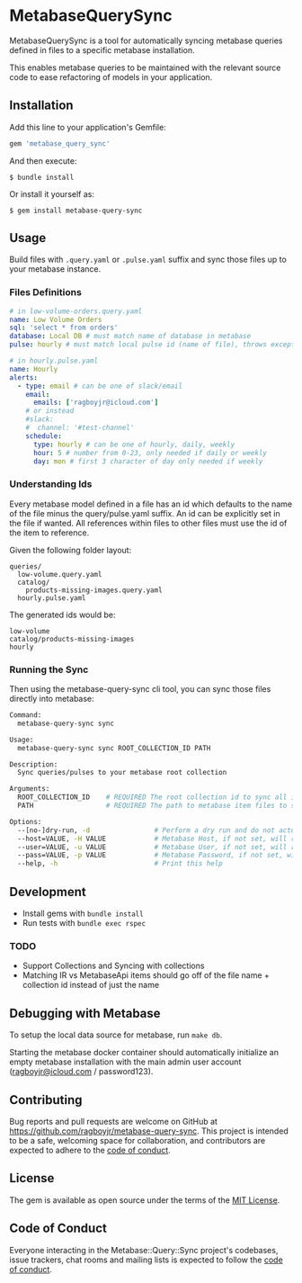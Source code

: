 # MetabaseQuerySync

MetabaseQuerySync is a tool for automatically syncing metabase queries defined in files to a specific metabase installation.

This enables metabase queries to be maintained with the relevant source code to ease refactoring of models in your application.

## Installation

Add this line to your application's Gemfile:

```ruby
gem 'metabase_query_sync'
```

And then execute:

    $ bundle install

Or install it yourself as:

    $ gem install metabase-query-sync

## Usage

Build files with `.query.yaml` or `.pulse.yaml` suffix and sync those files up to your metabase instance.

### Files Definitions

```yaml
# in low-volume-orders.query.yaml
name: Low Volume Orders
sql: 'select * from orders'
database: Local DB # must match name of database in metabase
pulse: hourly # must match local pulse id (name of file), throws exception if no pulse is found with that name
```

```yaml
# in hourly.pulse.yaml
name: Hourly
alerts:
  - type: email # can be one of slack/email
    email:
      emails: ['ragboyjr@icloud.com']
    # or instead
    #slack:
    #  channel: '#test-channel'
    schedule:
      type: hourly # can be one of hourly, daily, weekly
      hour: 5 # number from 0-23, only needed if daily or weekly
      day: mon # first 3 character of day only needed if weekly
```

### Understanding Ids

Every metabase model defined in a file has an id which defaults to the name of the file minus the query/pulse.yaml suffix. An id can be explicitly set in the file if wanted. All references within files to other files must use the id of the item to reference.

Given the following folder layout:

```
queries/
  low-volume.query.yaml
  catalog/
    products-missing-images.query.yaml
  hourly.pulse.yaml
```

The generated ids would be:

```
low-volume
catalog/products-missing-images
hourly
```

### Running the Sync

Then using the metabase-query-sync cli tool, you can sync those files directly into metabase:

```bash
Command:
  metabase-query-sync sync

Usage:
  metabase-query-sync sync ROOT_COLLECTION_ID PATH

Description:
  Sync queries/pulses to your metabase root collection

Arguments:
  ROOT_COLLECTION_ID  	# REQUIRED The root collection id to sync all items under.
  PATH                	# REQUIRED The path to metabase item files to sync from.

Options:
  --[no-]dry-run, -d              	# Perform a dry run and do not actually sync to the metabase instance., default: false
  --host=VALUE, -H VALUE          	# Metabase Host, if not set, will read from env at METABASE_QUERY_SYNC_HOST
  --user=VALUE, -u VALUE          	# Metabase User, if not set, will read from env at METABASE_QUERY_SYNC_USER
  --pass=VALUE, -p VALUE          	# Metabase Password, if not set, will read from env at METABASE_QUERY_SYNC_PASS
  --help, -h                      	# Print this help
```

## Development

- Install gems with `bundle install`
- Run tests with `bundle exec rspec`

### TODO

- Support Collections and Syncing with collections
- Matching IR vs MetabaseApi items should go off of the file name + collection id instead of just the name

## Debugging with Metabase

To setup the local data source for metabase, run `make db`.

Starting the metabase docker container should automatically initialize an empty metabase installation with the main admin user account (ragboyjr@icloud.com / password123).

## Contributing

Bug reports and pull requests are welcome on GitHub at https://github.com/ragboyjr/metabase-query-sync. This project is intended to be a safe, welcoming space for collaboration, and contributors are expected to adhere to the [code of conduct](https://github.com/ragboyjr/metabase-query-sync/blob/master/CODE_OF_CONDUCT.md).

## License

The gem is available as open source under the terms of the [MIT License](https://opensource.org/licenses/MIT).

## Code of Conduct

Everyone interacting in the Metabase::Query::Sync project's codebases, issue trackers, chat rooms and mailing lists is expected to follow the [code of conduct](https://github.com/ragboyjr/metabase-query-sync/blob/master/CODE_OF_CONDUCT.md).
